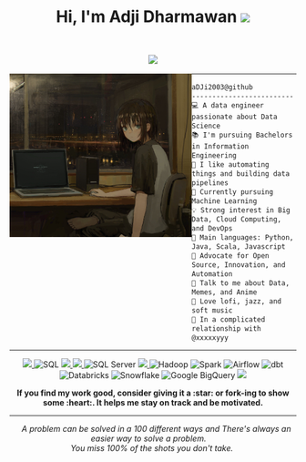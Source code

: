 <h1 align="center">
Hi, I'm Adji Dharmawan
  <img src="https://media.giphy.com/media/hvRJCLFzcasrR4ia7z/giphy.gif" width="30">
</h1>

<br/>

<p align="center">
  <a href="https://github.com/DenverCoder1/readme-typing-svg"><img src="https://readme-typing-svg.herokuapp.com?lines=Information+Engineering+Student;DE%20|%20DA%20|%20ML%20Enthusiastic;Always%20learning%20new%20things&center=true&width=380&height=45"></a>
</p>

<img align="left" src="https://github.com/I-am-vishalmaurya/I-am-vishalmaurya/blob/main/cropped_image.png" alt="Unfortunately I didn't find the author of the pic, feel to open a pull request if found" width="320" />
<hr>

```
aDJi2003@github
-------------------------
💻 A data engineer passionate about Data Science
📚 I'm pursuing Bachelors in Information Engineering
🔭 I like automating things and building data pipelines
🌱 Currently pursuing Machine Learning
💡 Strong interest in Big Data, Cloud Computing, and DevOps
🌟 Main languages: Python, Java, Scala, Javascript
📜 Advocate for Open Source, Innovation, and Automation
💬 Talk to me about Data, Memes, and Anime
🎵 Love lofi, jazz, and soft music
💖 In a complicated relationship with @xxxxxyyy
```
<hr>

<p align="center">
    <a href="https://skillicons.dev">
        <img src="https://skillicons.dev/icons?i=linux,git" />
    </a>
    <img src="https://cdn.jsdelivr.net/gh/devicons/devicon/icons/azuresqldatabase/azuresqldatabase-original.svg" alt="SQL" width="45" height="45"/>
    <a href="https://skillicons.dev">
        <img src="https://skillicons.dev/icons?i=python,java,scala" />
    </a>
    <a href="https://skillicons.dev">
        <img src="https://skillicons.dev/icons?i=postgres,mongodb" />
    </a>
    <img src="https://cdn.jsdelivr.net/gh/devicons/devicon/icons/microsoftsqlserver/microsoftsqlserver-plain.svg" alt="SQL Server" width="45" height="45"/>
    <a href="https://skillicons.dev">
        <img src="https://skillicons.dev/icons?i=kafka" />
    </a>
    <img src="https://cdn.jsdelivr.net/gh/devicons/devicon/icons/hadoop/hadoop-original.svg" alt="Hadoop" width="45" height="45"/>
    <img src="https://cdn.jsdelivr.net/gh/devicons/devicon/icons/apachespark/apachespark-original.svg" alt="Spark" width="45" height="45"/>
    <img src="https://cdn.simpleicons.org/apacheairflow/017CEE" alt="Airflow" width="45" height="45"/>
    <img src="https://cdn.simpleicons.org/dbt/FF694B" alt="dbt" width="45" height="45"/>
    <img src="https://cdn.simpleicons.org/databricks/FF3621" alt="Databricks" width="45" height="45"/>
    <img src="https://cdn.simpleicons.org/snowflake/29B5E8" alt="Snowflake" width="45" height="45"/>
    <img src="https://cdn.jsdelivr.net/gh/devicons/devicon/icons/googlecloud/googlecloud-original.svg" alt="Google BigQuery" width="45" height="45"/>
    <a href="https://skillicons.dev">
        <img src="https://skillicons.dev/icons?i=docker,kubernetes" />
    </a>
</p>

<p align="center"><b>If you find my work good, consider giving it a :star: or fork-ing to show some :heart:. It helps me stay on track and be motivated.</b></p>

<hr/>

<p align="center">
   <i>A problem can be solved in a 100 different ways and There's always an easier way to solve a problem.</i>
   <br>
   <i>You miss 100% of the shots you don't take.</i>
   <br>
</p>

